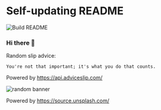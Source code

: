 # Self-updating README
![Build README](https://github.com/Hatles/Hatles/workflows/Build%20README/badge.svg)

### Hi there 👋

Random slip advice:

`You're not that important; it's what you do that counts.`

Powered by https://api.adviceslip.com/

![random banner](https://europe-west1-serious-venture-274315.cloudfunctions.net/function-2)

Powered by https://source.unsplash.com/

<!--
**Hatles/Hatles** is a ✨ _special_ ✨ repository because its `README.md` (this file) appears on your GitHub profile.

Here are some ideas to get you started:

- 🔭 I’m currently working on ...
- 🌱 I’m currently learning ...
- 👯 I’m looking to collaborate on ...
- 🤔 I’m looking for help with ...
- 💬 Ask me about ...
- 📫 How to reach me: ...
- 😄 Pronouns: ...
- ⚡ Fun fact: ...
-->
